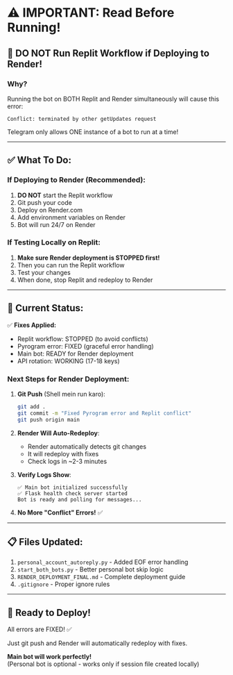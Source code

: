 # ⚠️ IMPORTANT: Read Before Running!

## 🚫 DO NOT Run Replit Workflow if Deploying to Render!

### Why?
Running the bot on BOTH Replit and Render simultaneously will cause this error:
```
Conflict: terminated by other getUpdates request
```

Telegram only allows ONE instance of a bot to run at a time!

---

## ✅ What To Do:

### If Deploying to Render (Recommended):
1. **DO NOT** start the Replit workflow
2. Git push your code
3. Deploy on Render.com
4. Add environment variables on Render
5. Bot will run 24/7 on Render

### If Testing Locally on Replit:
1. **Make sure Render deployment is STOPPED first!**
2. Then you can run the Replit workflow
3. Test your changes
4. When done, stop Replit and redeploy to Render

---

## 🚀 Current Status:

✅ **Fixes Applied:**
- Replit workflow: STOPPED (to avoid conflicts)
- Pyrogram error: FIXED (graceful error handling)
- Main bot: READY for Render deployment
- API rotation: WORKING (17-18 keys)

### Next Steps for Render Deployment:

1. **Git Push** (Shell mein run karo):
   ```bash
   git add .
   git commit -m "Fixed Pyrogram error and Replit conflict"
   git push origin main
   ```

2. **Render Will Auto-Redeploy**:
   - Render automatically detects git changes
   - It will redeploy with fixes
   - Check logs in ~2-3 minutes

3. **Verify Logs Show**:
   ```
   ✅ Main bot initialized successfully
   ✅ Flask health check server started
   Bot is ready and polling for messages...
   ```

4. **No More "Conflict" Errors!** ✅

---

## 📋 Files Updated:

1. `personal_account_autoreply.py` - Added EOF error handling
2. `start_both_bots.py` - Better personal bot skip logic  
3. `RENDER_DEPLOYMENT_FINAL.md` - Complete deployment guide
4. `.gitignore` - Proper ignore rules

---

## 🎯 Ready to Deploy!

All errors are FIXED! ✅

Just git push and Render will automatically redeploy with fixes.

**Main bot will work perfectly!**  
(Personal bot is optional - works only if session file created locally)
